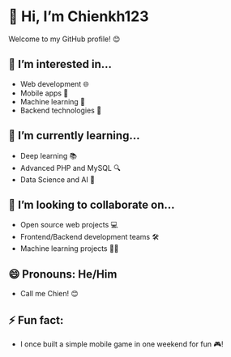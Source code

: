 # 👋 Hi, I’m Chienkh123

Welcome to my GitHub profile! 😊

## 👀 I’m interested in...
- Web development 🌐
- Mobile apps 📱
- Machine learning 🤖
- Backend technologies 🔧

## 🌱 I’m currently learning...
- Deep learning 📚
- Advanced PHP and MySQL 🔍
- Data Science and AI 🧠

## 💞️ I’m looking to collaborate on...
- Open source web projects 💻
- Frontend/Backend development teams 🛠️
- Machine learning projects 🧑‍💻
  
## 😄 Pronouns: He/Him
- Call me Chien! 😊

## ⚡ Fun fact: 
- I once built a simple mobile game in one weekend for fun 🎮!
